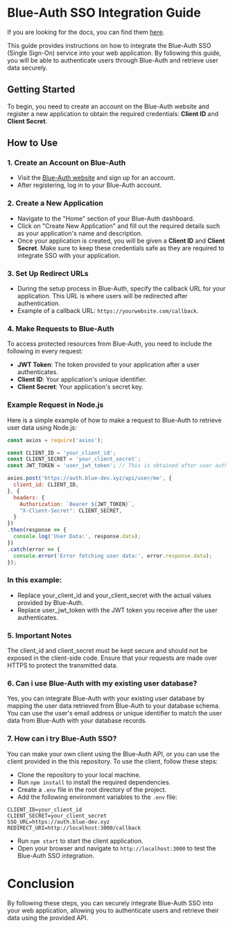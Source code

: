 # Blue-Auth SSO Integration Guide

If you are looking for the docs, you can find them [here](https://wiki.mutable.ai/DeveloperJosh/Blues-auth-sso).

This guide provides instructions on how to integrate the Blue-Auth SSO (Single Sign-On) service into your web application. By following this guide, you will be able to authenticate users through Blue-Auth and retrieve user data securely.

## Getting Started

To begin, you need to create an account on the Blue-Auth website and register a new application to obtain the required credentials: **Client ID** and **Client Secret**.

## How to Use

### 1. **Create an Account on Blue-Auth**
- Visit the [Blue-Auth website](https://auth.blue-dev.xyz) and sign up for an account.
- After registering, log in to your Blue-Auth account.

### 2. **Create a New Application**
- Navigate to the "Home" section of your Blue-Auth dashboard.
- Click on "Create New Application" and fill out the required details such as your application's name and description.
- Once your application is created, you will be given a **Client ID** and **Client Secret**. Make sure to keep these credentials safe as they are required to integrate SSO with your application.

### 3. **Set Up Redirect URLs**
- During the setup process in Blue-Auth, specify the callback URL for your application. This URL is where users will be redirected after authentication.
- Example of a callback URL: `https://yourwebsite.com/callback`.

### 4. **Make Requests to Blue-Auth**

To access protected resources from Blue-Auth, you need to include the following in every request:

- **JWT Token**: The token provided to your application after a user authenticates.
- **Client ID**: Your application's unique identifier.
- **Client Secret**: Your application's secret key.

### Example Request in Node.js

Here is a simple example of how to make a request to Blue-Auth to retrieve user data using Node.js:

```javascript
const axios = require('axios');

const CLIENT_ID = 'your_client_id';
const CLIENT_SECRET = 'your_client_secret';
const JWT_TOKEN = 'user_jwt_token'; // This is obtained after user authentication

axios.post('https://auth.blue-dev.xyz/api/user/me', {
  client_id: CLIENT_ID,
}, {
  headers: {
    Authorization: `Bearer ${JWT_TOKEN}`,
    "X-Client-Secret": CLIENT_SECRET,
  }
})
.then(response => {
  console.log('User Data:', response.data);
})
.catch(error => {
  console.error('Error fetching user data:', error.response.data);
});

```

### In this example:

- Replace your_client_id and your_client_secret with the actual values provided by Blue-Auth.
- Replace user_jwt_token with the JWT token you receive after the user authenticates.

### 5. Important Notes
The client_id and client_secret must be kept secure and should not be exposed in the client-side code.
Ensure that your requests are made over HTTPS to protect the transmitted data.

### 6. Can i use Blue-Auth with my existing user database?
Yes, you can integrate Blue-Auth with your existing user database by mapping the user data retrieved from Blue-Auth to your database schema. You can use the user's email address or unique identifier to match the user data from Blue-Auth with your database records.

### 7. How can i try Blue-Auth SSO?

You can make your own client using the Blue-Auth API, or you can use the client provided in the this repository. To use the client, follow these steps:

- Clone the repository to your local machine.
- Run `npm install` to install the required dependencies.
- Create a `.env` file in the root directory of the project.
- Add the following environment variables to the `.env` file:

```plaintext
CLIENT_ID=your_client_id
CLIENT_SECRET=your_client_secret
SSO_URL=https://auth.blue-dev.xyz
REDIRECT_URI=http://localhost:3000/callback
```

- Run `npm start` to start the client application.
- Open your browser and navigate to `http://localhost:3000` to test the Blue-Auth SSO integration.

# Conclusion
By following these steps, you can securely integrate Blue-Auth SSO into your web application, allowing you to authenticate users and retrieve their data using the provided API.